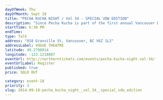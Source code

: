 ```yaml
---
dayOfWeek: Thu
dayOfMonth: Sept 18
title: "PECHA KUCHA NIGHT / Vol 34 - SPECIAL VDW EDITION"
description: "Since Pecha Kucha is part of the first annual Vancouver Design Week, we are assembling a diverse roster of local designers to speak about their experiences, philosophies, inspirations, stories or anything else that is in their head."
startTime: 6:30 PM
endTime: 
type: Talk
address: "918 Granville St, Vancouver, BC V6Z 1L2"
addressLabel: VOGUE THEATRE
latitude: 49.2798914
longitude: -123.1218687
eventUrl: http://northerntickets.com/events/pecha-kucha-night-vol-34/
eventUrlLabel: Register
published: true
price: SOLD OUT

category: event-18
priority: 3
slug: 2014-09-18-pecha_kucha_night__vol_34__special_vdw_edition
---
```

